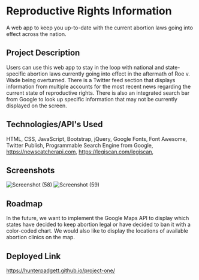 # Reproductive Rights Information

A web app to keep you up-to-date with the current abortion laws going into effect across the nation.

## Project Description 

Users can use this web app to stay in the loop with national and state-specific abortion laws currently going into effect in the aftermath of Roe v. Wade being overturned. There is a Twitter feed section that displays information from multiple accounts for the most recent news regarding the current state of reproductive rights. There is also an integrated search bar from Google to look up specific information that may not be currently displayed on the screen. 

## Technologies/API's Used

HTML, CSS, JavaScript, Bootstrap, jQuery, Google Fonts, Font Awesome, Twitter Publish, Programmable Search Engine from Google, https://newscatcherapi.com, https://legiscan.com/legiscan, 

## Screenshots

![Screenshot (58)](https://user-images.githubusercontent.com/106113692/177844369-c65bc8b6-9b4e-426f-a323-19d7dec12620.png)
![Screenshot (59)](https://user-images.githubusercontent.com/106113692/177844375-948da6cf-3dad-44f6-8280-a6afa5b3c65e.png)

## Roadmap

In the future, we want to implement the Google Maps API to display which states have decided to keep abortion legal or have decided to ban it with a color-coded chart. We would also like to display the locations of available abortion clinics on the map.

## Deployed Link

https://hunterpadgett.github.io/project-one/